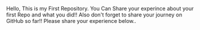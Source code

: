 Hello, This is my First Repository. You Can Share your experince about your first Repo and what you did!!
Also don't forget to share your journey on GitHub so far!!
Please share your experience below..

